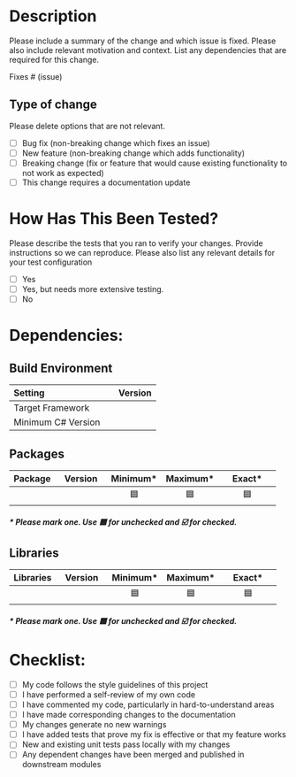 # Description

Please include a summary of the change and which issue is fixed. Please also include relevant motivation and context. List any dependencies that are required for this change.

Fixes # (issue)

## Type of change

Please delete options that are not relevant.

- [ ] Bug fix (non-breaking change which fixes an issue)
- [ ] New feature (non-breaking change which adds functionality)
- [ ] Breaking change (fix or feature that would cause existing functionality to not work as expected)
- [ ] This change requires a documentation update

# How Has This Been Tested?

Please describe the tests that you ran to verify your changes. Provide instructions so we can reproduce. Please also list any relevant details for your test configuration

- [ ] Yes
- [ ] Yes, but needs more extensive testing.
- [ ] No

# Dependencies:

## Build Environment

|Setting|&nbsp;&nbsp;&nbsp;&nbsp;Version|
|:---|---:|
|Target Framework||
|Minimum C&num; Version||

## Packages

|Package|&nbsp;&nbsp;Version&nbsp;&nbsp;|Minimum*|Maximum*|&nbsp;&nbsp;&nbsp;&nbsp;Exact*&nbsp;&nbsp;&nbsp;&nbsp;|
|:---|---:|:---:|:---:|:---:|
||| :blue_square: | :blue_square: | :blue_square: |


##### &ast; Please mark one. Use :blue_square: for unchecked and :ballot_box_with_check: for checked.

## Libraries

|Libraries|&nbsp;&nbsp;Version&nbsp;&nbsp;|Minimum*|Maximum*|&nbsp;&nbsp;&nbsp;&nbsp;Exact*&nbsp;&nbsp;&nbsp;&nbsp;|
|:---|---:|:---:|:---:|:---:|
||| :blue_square: | :blue_square: | :blue_square: |


##### &ast; Please mark one. Use :blue_square: for unchecked and :ballot_box_with_check: for checked.

# Checklist:

- [ ] My code follows the style guidelines of this project
- [ ] I have performed a self-review of my own code
- [ ] I have commented my code, particularly in hard-to-understand areas
- [ ] I have made corresponding changes to the documentation
- [ ] My changes generate no new warnings
- [ ] I have added tests that prove my fix is effective or that my feature works
- [ ] New and existing unit tests pass locally with my changes
- [ ] Any dependent changes have been merged and published in downstream modules
